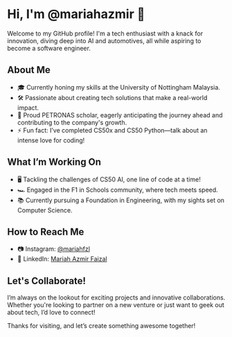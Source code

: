 # Hi, I'm @mariahazmir 👋

Welcome to my GitHub profile! I'm a tech enthusiast with a knack for innovation, diving deep into AI and automotives, all while aspiring to become a software engineer.

## About Me

- 🎓 Currently honing my skills at the University of Nottingham Malaysia.
- 🛠️ Passionate about creating tech solutions that make a real-world impact.
- 🌱 Proud PETRONAS scholar, eagerly anticipating the journey ahead and contributing to the company's growth.
- ⚡ Fun fact: I’ve completed CS50x and CS50 Python—talk about an intense love for coding!

## What I’m Working On

- 🖥️ Tackling the challenges of CS50 AI, one line of code at a time!
- 🏎️ Engaged in the F1 in Schools community, where tech meets speed.
- 📚 Currently pursuing a Foundation in Engineering, with my sights set on Computer Science.

## How to Reach Me

- 📷 Instagram: [@mariahfzl](https://www.instagram.com/mariahfzl/)
- 💼 LinkedIn: [Mariah Azmir Faizal](https://www.linkedin.com/in/mariah-azmir-faizal/)

## Let's Collaborate!

I’m always on the lookout for exciting projects and innovative collaborations. Whether you're looking to partner on a new venture or just want to geek out about tech, I’d love to connect!

Thanks for visiting, and let’s create something awesome together!
